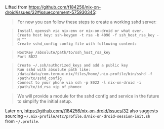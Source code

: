 Lifted from https://github.com/t184256/nix-on-droid/issues/32#issuecomment-575930345:

> For now you can follow these steps to create a working sshd server:

>     Install openssh via nix-env or nix-on-droid or what ever.
>     Create host key: ssh-keygen -t rsa -b 4096 -f ssh_host_rsa_key -N ""
>     Create sshd_config config file with following content:

>     HostKey /absolute/path/to/ssh_host_rsa_key
>     Port 8022

>     Create ~/.ssh/authorized_keys and add a public key
>     Run sshd with absolute path like: /data/data/com.termux.nix/files/home/.nix-profile/bin/sshd -f /path/to/sshd_config
>     Connect to your phone via ssh -p 8022 -l nix-on-droid -i /path/to/id_rsa <ip of phone>

> We will provide a module for the sshd config and service in the future to simplify the initial setup.


Later on, https://github.com/t184256/nix-on-droid/issues/32 also suggests sourcing `~/.nix-profile/etc/profile.d/nix-on-droid-session-init.sh` from `~/.profile`.